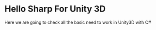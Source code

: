 # Hello Sharp For Unity 3D
Here we are going to check all the basic need to work in Unity3D with C#
